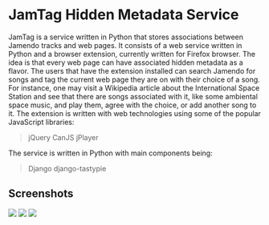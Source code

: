 JamTag Hidden Metadata Service 
==============================

JamTag is a service written in Python that stores associations between Jamendo tracks and web pages. It consists of a web service written in Python and a browser extension, currently written for Firefox browser.
The idea is that every web page can have associated hidden metadata as a flavor.
The users that have the extension installed can search Jamendo for songs and tag the current web page they are on with their choice of a song.
For instance, one may visit a Wikipedia article about the International Space Station and see that there are songs associated with it, like some ambiental space music, and play them, agree with the choice, or add another song to it.
The extension is written with web technologies using some of the popular JavaScript libraries:
> jQuery
> CanJS
> jPlayer

The service is written in Python with main components being:
> Django
> django-tastypie

Screenshots
------------------------------
<img src="http://jamtag.offsetlab.net/media/img/screenshot-1.jpeg" />
<img src="http://jamtag.offsetlab.net/media/img/screenshot-2.jpeg" />
<img src="http://jamtag.offsetlab.net/media/img/screenshot-3.jpeg" />
